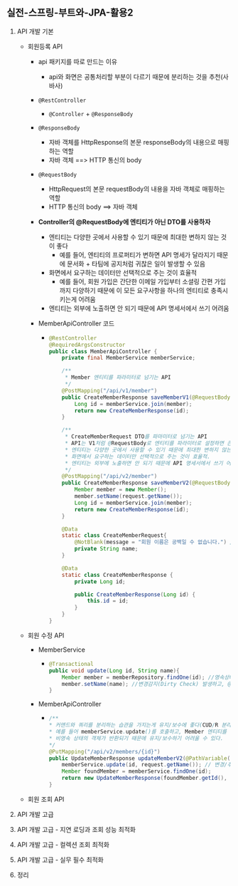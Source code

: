 ## 실전-스프링-부트와-JPA-활용2



1. API 개발 기본

   - 회원등록  API

     - api 패키지를 따로 만드는 이유

       - api와 화면은 공통처리할 부분이 다르기 때문에 분리하는 것을 추천(사바사)

     - `@RestController`

       - `@Controller` + `@ResponseBody`

     - `@ResponseBody`

       - 자바 객체를 HttpResponse의 본문 responseBody의 내용으로 매핑하는 역할
       - 자바 객체 ==> HTTP 통신의 body

     - `@RequestBody`

       - HttpRequest의 본문 requestBody의 내용을 자바 객체로 매핑하는 역할
       - HTTP 통신의 body ==> 자바 객체

     - **Controller의 @RequestBody에 엔티티가 아닌 DTO를 사용하자**

       - 엔티티는 다양한 곳에서 사용할 수 있기 때문에 최대한 변하지 않는 것이 좋다
         - 예를 들어, 엔티티의 프로퍼티가 변하면 API 명세가 달라지기 때문에 문서화 + 타팀에 공지처럼 귀찮은 일이 발생할 수 있음
       - 화면에서 요구하는 데이터만 선택적으로 주는 것이 효율적
         - 예를 들어, 회원 가입은 간단한 이메일 가입부터 소셜링 간편 가입까지 다양하기 때문에 이 모든 요구사항을 하나의 엔티티로 충족시키는게 어려움
       - 엔티티는 외부에 노출하면 안 되기 때문에 API 명세서에서 쓰기 어려움

     - MemberApiController 코드

       - ```java
         @RestController
         @RequiredArgsConstructor
         public class MemberApiController {
             private final MemberService memberService;
         
             /**
              * Member 엔티티를 파라미터로 넘기는 API
              */
             @PostMapping("/api/v1/member")
             public CreateMemberResponse saveMemberV1(@RequestBody @Valid Member member) {
                 Long id = memberService.join(member);
                 return new CreateMemberResponse(id);
             }
         
             /**
              * CreateMemberRequest DTO를 파마미터로 넘기는 API
              * API는 V1처럼 @RequestBody로 엔티티를 파라미터로 설정하면 큰일난다..
              * 엔티티는 다양한 곳에서 사용할 수 있기 때문에 최대한 변하지 않는 것이 좋음.
              * 화면에서 요구하는 데이터만 선택적으로 주는 것이 효율적.
              * 엔티티는 외부에 노출하면 안 되기 때문에 API 명세서에서 쓰기 어려움.
              */
             @PostMapping("/api/v2/member")
             public CreateMemberResponse saveMemberV2(@RequestBody @Valid CreateMemberRequest request) {
                 Member member = new Member();
                 member.setName(request.getName());
                 Long id = memberService.join(member);
                 return new CreateMemberResponse(id);
             }
         
             @Data
             static class CreateMemberRequest{
                 @NotBlank(message = "회원 이름은 공백일 수 없습니다.") // DTO에 validation 가능
                 private String name;
             }
         
             @Data
             static class CreateMemberResponse {
                 private Long id;
         
                 public CreateMemberResponse(Long id) {
                     this.id = id;
                 }
             }
         }
         ```

   - 회원 수정 API

     - MemberService

       - ```java
         @Transactional
         public void update(Long id, String name){
             Member member = memberRepository.findOne(id); //영속상태
             member.setName(name); //변경감지(Dirty Check) 발생하고, @Transactional에 의해서 트랜잭션 관련 AOP가 끝나면 JPA가 commit/flush 처리
         }
         ```

     - MemberApiController

       - ```java
         /**
         * 커맨드와 쿼리를 분리하는 습관을 가지는게 유지/보수에 좋다(CUD/R 분리)
         * 예를 들어 memberService.update()를 호출하고, Member 엔티티를 반환하면
         * 비영속 상태의 객체가 반환되기 때문에 유지/보수하기 어려울 수 있다.
         */
         @PutMapping("/api/v2/members/{id}")
         public UpdateMemberResponse updateMemberV2(@PathVariable("id") Long id, @RequestBody UpdateMemberRequest request) {
             memberService.update(id, request.getName()); // 변경/추가 코드는 다른 조회성 코드와 혼재되지 않게 작성해주는 것을 추천
             Member foundMember = memberService.findOne(id);
             return new UpdateMemberResponse(foundMember.getId(), foundMember.getName());
         }
         ```

         

   - 회원 조회 API

2. API 개발 고급

3. API 개발 고급 - 지연 로딩과 조회 성능 최적화

4. API 개발 고급 - 컬렉션 조회 최적화

5. API 개발 고급 - 실무 필수 최적화

6. 정리
